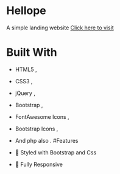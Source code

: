 # Hellope
A simple landing website [ Click here to visit ]([http://www.example.com](http://localhost/hellope/index.php)http://localhost/hellope/index.php)
# Built With
* HTML5 ,
* CSS3 ,
* jQuery ,
* Bootstrap ,
* FontAwesome Icons ,
* Bootstrap Icons ,
* And php also .
#Features

* 🎨 Styled with Bootstrap and Css
* 📱 Fully Responsive
